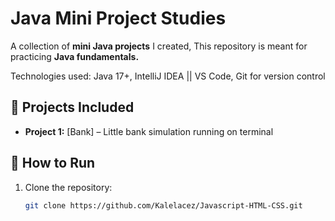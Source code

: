 # Java Mini Project Studies

A collection of **mini Java projects** I created,
This repository is meant for practicing **Java fundamentals.**

Technologies used:
 Java 17+, IntelliJ IDEA || VS Code, Git for version control

## 📂 Projects Included
- **Project 1:** [Bank] – Little bank simulation running on terminal

## 🚀 How to Run
1. Clone the repository:
   ```bash
   git clone https://github.com/Kalelacez/Javascript-HTML-CSS.git
